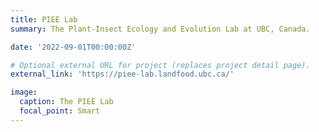 ```yaml
---
title: PIEE Lab
summary: The Plant-Insect Ecology and Evolution Lab at UBC, Canada.

date: '2022-09-01T00:00:00Z'

# Optional external URL for project (replaces project detail page).
external_link: 'https://piee-lab.landfood.ubc.ca/'

image:
  caption: The PIEE Lab
  focal_point: Smart
---
```

